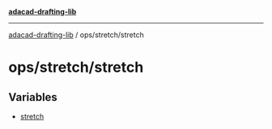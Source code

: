 [**adacad-drafting-lib**](../../../README.md)

***

[adacad-drafting-lib](../../../modules.md) / ops/stretch/stretch

# ops/stretch/stretch

## Variables

- [stretch](variables/stretch.md)
